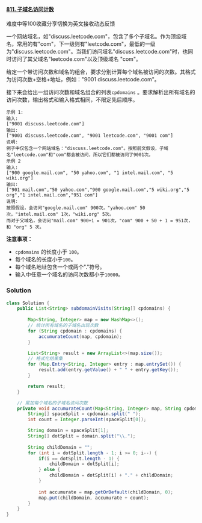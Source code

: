 #### [811. 子域名访问计数](https://leetcode-cn.com/problems/subdomain-visit-count/)

难度中等100收藏分享切换为英文接收动态反馈

一个网站域名，如"discuss.leetcode.com"，包含了多个子域名。作为顶级域名，常用的有"com"，下一级则有"leetcode.com"，最低的一级为"discuss.leetcode.com"。当我们访问域名"discuss.leetcode.com"时，也同时访问了其父域名"leetcode.com"以及顶级域名 "com"。

给定一个带访问次数和域名的组合，要求分别计算每个域名被访问的次数。其格式为访问次数+空格+地址，例如："9001 discuss.leetcode.com"。

接下来会给出一组访问次数和域名组合的列表`cpdomains` 。要求解析出所有域名的访问次数，输出格式和输入格式相同，不限定先后顺序。

```
示例 1:
输入: 
["9001 discuss.leetcode.com"]
输出: 
["9001 discuss.leetcode.com", "9001 leetcode.com", "9001 com"]
说明: 
例子中仅包含一个网站域名："discuss.leetcode.com"。按照前文假设，子域名"leetcode.com"和"com"都会被访问，所以它们都被访问了9001次。
示例 2
输入: 
["900 google.mail.com", "50 yahoo.com", "1 intel.mail.com", "5 wiki.org"]
输出: 
["901 mail.com","50 yahoo.com","900 google.mail.com","5 wiki.org","5 org","1 intel.mail.com","951 com"]
说明: 
按照假设，会访问"google.mail.com" 900次，"yahoo.com" 50次，"intel.mail.com" 1次，"wiki.org" 5次。
而对于父域名，会访问"mail.com" 900+1 = 901次，"com" 900 + 50 + 1 = 951次，和 "org" 5 次。
```

**注意事项：**

-  `cpdomains` 的长度小于 `100`。
- 每个域名的长度小于`100`。
- 每个域名地址包含一个或两个"."符号。
- 输入中任意一个域名的访问次数都小于`10000`。



### Solution

```java
class Solution {
    public List<String> subdomainVisits(String[] cpdomains) {
        
        Map<String, Integer> map = new HashMap<>();
        // 统计所有域名的子域名出现次数
        for (String cpdomain : cpdomains) {
            accumurateCount(map, cpdomain);
        }

        List<String> result = new ArrayList<>(map.size());
        // 格式化结果集
        for (Map.Entry<String, Integer> entry : map.entrySet()) {
            result.add(entry.getValue() + " " + entry.getKey());
        }

        return result;
    }

    // 累加每个域名的子域名访问次数
    private void accumurateCount(Map<String, Integer> map, String cpdomain) {
        String[] spaceSplit = cpdomain.split(" ");
        int count = Integer.parseInt(spaceSplit[0]);

        String domain = spaceSplit[1];
        String[] dotSplit = domain.split("\\.");
        
        String childDomain = "";
        for (int i = dotSplit.length - 1; i >= 0; i--) {
            if(i == dotSplit.length - 1) {
                childDomain = dotSplit[i];
            } else {
                childDomain = dotSplit[i] + "." + childDomain;
            }
            
            int accumurate = map.getOrDefault(childDomain, 0);
            map.put(childDomain, accumurate + count);
        }
    }
}
```

